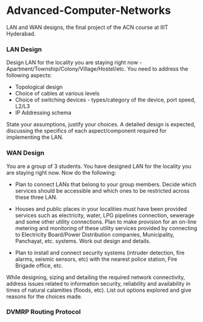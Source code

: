 # Advanced-Computer-Networks
LAN and WAN designs, the final project of the ACN course at IIIT Hyderabad. 

### LAN Design
Design LAN for the locality you are staying right now - Apartment/Township/Colony/Village/Hostel/etc. You need to address the following aspects:

- Topological design
- Choice of cables at various levels
- Choice of switching devices - types/category of the device, port speed, L2/L3
- IP Addressing schema

State your assumptions, justify your choices. A detailed design is expected, discussing the specifics of each aspect/component required for implementing the LAN.

### WAN Design
You are a group of 3 students. You have designed LAN for the locality you are staying right now. Now do the following:

- Plan to connect LANs that belong to your group members. Decide which services should be accessible and which ones to be restricted across these three LAN.

- Houses and public places in your localities must have been provided services such as electricity, water, LPG pipelines connection, sewerage and some other utility connections. Plan to make provision for an on-line metering and monitoring of these utility services provided by connecting to Electricity Board/Power Distribution companies, Municipality, Panchayat, etc. systems. Work out design and details.

- Plan to install and connect security systems (intruder detection, fire alarms, seismic sensors, etc) with the nearest police station, Fire Brigade office, etc.

While designing, sizing and detailing the required network connectivity, address issues related to information security, reliability and availability in times of natural calamities (floods, etc). List out options explored and give reasons for the choices made.

### DVMRP Routing Protocol
